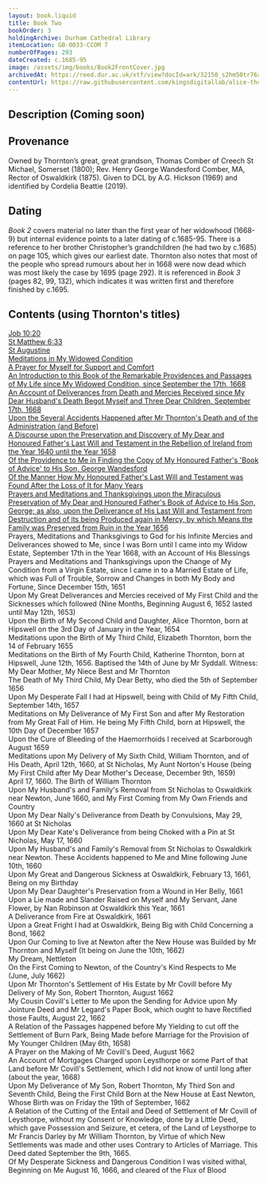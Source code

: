 ```yaml
---
layout: book.liquid
title: Book Two
bookOrder: 3
holdingArchive: Durham Cathedral Library
itemLocation: GB-0033-CCOM 7
numberOfPages: 293
dateCreated: c.1685-95
image: /assets/img/books/Book2FrontCover.jpg
archivedAt: https://reed.dur.ac.uk/xtf/view?docId=ark/32150_s2hm50tr76x.xml;query=2022#comber-3
contentUrl: https://raw.githubusercontent.com/kingsdigitallab/alice-thornton/edition/texts/02_book_two/book_two.xml
---
```


## Description (Coming soon)

## Provenance 

Owned by Thornton’s great, great grandson, Thomas Comber of Creech St Michael, Somerset (1800); Rev. Henry George Wandesford Comber, MA, Rector of Oswaldkirk (1875). Given to DCL by A.G. Hickson (1969) and identified by Cordelia Beattie (2019). 

## Dating

_Book 2_ covers material no later than the first year of her widowhood (1668-9) but internal evidence points to a later dating of c.1685-95. There is a reference to her brother Christopher’s grandchildren (he had two by c.1685) on page 105, which gives our earliest date. Thornton also notes that most of the people who spread rumours about her in 1668 were now dead which was most likely the case by 1695 (page 292). It is referenced in _Book 3_ (pages 82, 99, 132), which indicates it was written first and therefore finished by c.1695.

## Contents (using Thornton's titles)

[Job 10:20](https://thornton.kdl.kcl.ac.uk/edition/?p0.do=book_two&p0.lo=p.1&p0.vi=modern) <br/>
[St Matthew 6:33](https://thornton.kdl.kcl.ac.uk/edition/?p0.do=book_two&p0.lo=p.3&p0.vi=modern) <br/>
[St Augustine](https://thornton.kdl.kcl.ac.uk/edition/?p0.do=book_two&p0.lo=p.3&p0.vi=modern) <br/>
[Meditations in My Widowed Condition](https://thornton.kdl.kcl.ac.uk/edition/?p0.do=book_two&p0.lo=p.5&p0.vi=modern) <br/>
[A Prayer for Myself for Support and Comfort](https://thornton.kdl.kcl.ac.uk/edition/?p0.do=book_two&p0.lo=p.7&p0.vi=modern) <br/>
[An Introduction to this Book of the Remarkable Providences and Passages of My Life since My Widowed Condition, since September the 17th, 1668](https://thornton.kdl.kcl.ac.uk/edition/?p0.do=book_two&p0.lo=p.13&p0.vi=modern) <br/>
[An Account of Deliverances from Death and Mercies Received since My Dear Husband's Death Begot Myself and Three Dear Children, September 17th, 1668](https://thornton.kdl.kcl.ac.uk/edition/?p0.do=book_two&p0.lo=p.23&p0.vi=modern) <br/>
[Upon the Several Accidents Happened after Mr Thornton's Death and of the Administration (and Before)](https://thornton.kdl.kcl.ac.uk/edition/?p0.do=book_two&p0.lo=p.27&p0.vi=modern) <br/>
[A Discourse upon the Preservation and Discovery of My Dear and Honoured Father's Last Will and Testament in the Rebellion of Ireland from the Year 1640 until the Year 1658](https://thornton.kdl.kcl.ac.uk/edition/?p0.do=book_two&p0.lo=p.36&p0.vi=modern) <br/>
[Of the Providence to Me in Finding the Copy of My Honoured Father's 'Book of Advice' to His Son, George Wandesford](https://thornton.kdl.kcl.ac.uk/edition/?p0.do=book_two&p0.lo=p.44&p0.vi=modern) <br/>
[Of the Manner How My Honoured Father's Last Will and Testament was Found After the Loss of It for Many Years](https://thornton.kdl.kcl.ac.uk/edition/?p0.do=book_two&p0.lo=p.68&p0.vi=modern) <br/>
[Prayers and Meditations and Thanksgivings upon the Miraculous Preservation of My Dear and Honoured Father's Book of Advice to His Son, George; as also, upon the Deliverance of His Last Will and Testament from Destruction and of its being Produced again in Mercy, by which Means the Family was Preserved from Ruin in the Year 1656](https://thornton.kdl.kcl.ac.uk/edition/?p0.do=book_two&p0.lo=p.85&p0.vi=modern) <br/>
Prayers, Meditations and Thanksgivings to God for his Infinite Mercies and Deliverances showed to Me, since I was Born until I came into my Widow Estate, September 17th in the Year 1668, with an Account of His Blessings <br/>
Prayers and Meditations and Thanksgivings upon the Change of My Condition from a Virgin Estate, since I came in to a Married Estate of Life, which was Full of Trouble, Sorrow and Changes in both My Body and Fortune, Since December 15th, 1651 <br/>
Upon My Great Deliverances and Mercies received of My First Child and the Sicknesses which followed (Nine Months, Beginning August 6, 1652 lasted until May 12th, 1653) <br/>
Upon the Birth of My Second Child and Daughter, Alice Thornton, born at Hipswell on the 3rd Day of January in the Year, 1654 <br/>
Meditations upon the Birth of My Third Child, Elizabeth Thornton, born the 14 of February 1655 <br/>
Meditations on the Birth of My Fourth Child, Katherine Thornton, born at Hipswell, June 12th, 1656. Baptised the 14th of June by Mr Syddall. Witness: My Dear Mother, My Niece Best and Mr Thornton <br/>
The Death of My Third Child, My Dear Betty, who died the 5th of September 1656 <br/>
Upon My Desperate Fall I had at Hipswell, being with Child of My Fifth Child, September 14th, 1657 <br/>
Meditations on My Deliverance of My First Son and after My Restoration from My Great Fall of Him. He being My Fifth Child, born at Hipswell, the 10th Day of December 1657 <br/>
Upon the Cure of Bleeding of the Haemorrhoids I received at Scarborough August 1659 <br/>
Meditations upon My Delivery of My Sixth Child, William Thornton, and of His Death, April 12th, 1660, at St Nicholas, My Aunt Norton's House (being My First Child after My Dear Mother's Decease, December 9th, 1659) <br/>
April 17, 1660. The Birth of William Thornton <br/>
Upon My Husband's and Family's Removal from St Nicholas to Oswaldkirk near Newton, June 1660, and My First Coming from My Own Friends and Country <br/>
Upon My Dear Nally's Deliverance from Death by Convulsions, May 29, 1660 at St Nicholas <br/>
Upon My Dear Kate's Deliverance from being Choked with a Pin at St Nicholas, May 17, 1660 <br/>
Upon My Husband's and Family's Removal from St Nicholas to Oswaldkirk near Newton. These Accidents happened to Me and Mine following June 10th, 1660 <br/>
Upon My Great and Dangerous Sickness at Oswaldkirk, February 13, 1661, Being on my Birthday <br/>
Upon My Dear Daughter's Preservation from a Wound in Her Belly, 1661 <br/>
Upon a Lie made and Slander Raised on Myself and My Servant, Jane Flower, by Nan Robinson at Oswaldkirk this Year, 1661 <br/>
A Deliverance from Fire at Oswaldkirk, 1661 <br/>
Upon a Great Fright I had at Oswaldkirk, Being Big with Child Concerning a Bond, 1662 <br/>
Upon Our Coming to live at Newton after the New House was Builded by Mr Thornton and Myself (It being on June the 10th, 1662) <br/>
My Dream, Nettleton <br/>
On the First Coming to Newton, of the Country's Kind Respects to Me (June, July 1662) <br/>
Upon Mr Thornton's Settlement of His Estate by Mr Covill before My Delivery of My Son, Robert Thornton, August 1662 <br/>
My Cousin Covill's Letter to Me upon the Sending for Advice upon My Jointure Deed and Mr Legard's Paper Book, which ought to have Rectified those Faults, August 22, 1662 <br/>
A Relation of the Passages happened before My Yielding to cut off the Settlement of Burn Park, Being Made before Marriage for the Provision of My Younger Children (May 6th, 1658) <br/>
A Prayer on the Making of Mr Covill's Deed, August 1662 <br/>
An Account of Mortgages Charged upon Leysthorpe or some Part of that Land before Mr Covill's Settlement, which I did not know of until long after (about the year, 1668) <br/>
Upon My Deliverance of My Son, Robert Thornton, My Third Son and Seventh Child, Being the First Child Born at the New House at East Newton, Whose Birth was on Friday the 19th of September, 1662 <br/>
A Relation of the Cutting of the Entail and Deed of Settlement of Mr Covill of Leysthorpe, without my Consent or Knowledge, done by a Little Deed, which gave Possession and Seizure, et cetera, of the Land of Leysthorpe to Mr Francis Darley by Mr William Thornton, by Virtue of which New Settlements was made and other uses Contrary to Articles of Marriage. This Deed dated September the 9th, 1665. <br/>
Of My Desperate Sickness and Dangerous Condition I was visited withal, Beginning on Me August 16, 1666, and cleared of the Flux of Blood <br/>
